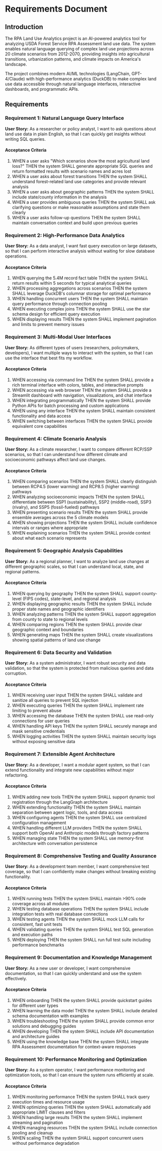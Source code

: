 # Requirements Document

## Introduction

The RPA Land Use Analytics project is an AI-powered analytics tool for analyzing USDA Forest Service RPA Assessment land use data. The system enables natural language querying of complex land use projections across 20 climate scenarios from 2012-2070, providing insights into agricultural transitions, urbanization patterns, and climate impacts on America's landscape.

The project combines modern AI/ML technologies (LangChain, GPT-4/Claude) with high-performance analytics (DuckDB) to make complex land use data accessible through natural language interfaces, interactive dashboards, and programmatic APIs.

## Requirements

### Requirement 1: Natural Language Query Interface

**User Story:** As a researcher or policy analyst, I want to ask questions about land use data in plain English, so that I can quickly get insights without writing SQL queries.

#### Acceptance Criteria

1. WHEN a user asks "Which scenarios show the most agricultural land loss?" THEN the system SHALL generate appropriate SQL queries and return formatted results with scenario names and acres lost
2. WHEN a user asks about forest transitions THEN the system SHALL understand forest-related land use categories and provide relevant analysis
3. WHEN a user asks about geographic patterns THEN the system SHALL include state/county information in the analysis
4. WHEN a user provides ambiguous queries THEN the system SHALL ask clarifying questions or make reasonable assumptions and state them clearly
5. WHEN a user asks follow-up questions THEN the system SHALL maintain conversation context and build upon previous queries

### Requirement 2: High-Performance Data Analytics

**User Story:** As a data analyst, I want fast query execution on large datasets, so that I can perform interactive analysis without waiting for slow database operations.

#### Acceptance Criteria

1. WHEN querying the 5.4M record fact table THEN the system SHALL return results within 5 seconds for typical analytical queries
2. WHEN processing aggregations across scenarios THEN the system SHALL leverage DuckDB's columnar storage for optimal performance
3. WHEN handling concurrent users THEN the system SHALL maintain query performance through connection pooling
4. WHEN executing complex joins THEN the system SHALL use the star schema design for efficient query execution
5. WHEN displaying results THEN the system SHALL implement pagination and limits to prevent memory issues

### Requirement 3: Multi-Modal User Interfaces

**User Story:** As different types of users (researchers, policymakers, developers), I want multiple ways to interact with the system, so that I can use the interface that best fits my workflow.

#### Acceptance Criteria

1. WHEN accessing via command line THEN the system SHALL provide a rich terminal interface with colors, tables, and interactive prompts
2. WHEN accessing via web browser THEN the system SHALL provide a Streamlit dashboard with navigation, visualizations, and chat interface
3. WHEN integrating programmatically THEN the system SHALL provide Python APIs for batch processing and custom applications
4. WHEN using any interface THEN the system SHALL maintain consistent functionality and data access
5. WHEN switching between interfaces THEN the system SHALL provide equivalent core capabilities

### Requirement 4: Climate Scenario Analysis

**User Story:** As a climate researcher, I want to compare different RCP/SSP scenarios, so that I can understand how different climate and socioeconomic pathways affect land use changes.

#### Acceptance Criteria

1. WHEN comparing scenarios THEN the system SHALL clearly distinguish between RCP4.5 (lower warming) and RCP8.5 (higher warming) pathways
2. WHEN analyzing socioeconomic impacts THEN the system SHALL differentiate between SSP1 (sustainability), SSP2 (middle-road), SSP3 (rivalry), and SSP5 (fossil-fueled) pathways
3. WHEN presenting scenario results THEN the system SHALL provide ensemble averages across the 5 climate models
4. WHEN showing projections THEN the system SHALL include confidence intervals or ranges where appropriate
5. WHEN explaining scenarios THEN the system SHALL provide context about what each scenario represents

### Requirement 5: Geographic Analysis Capabilities

**User Story:** As a regional planner, I want to analyze land use changes at different geographic scales, so that I can understand local, state, and regional patterns.

#### Acceptance Criteria

1. WHEN querying by geography THEN the system SHALL support county-level (FIPS codes), state-level, and regional analysis
2. WHEN displaying geographic results THEN the system SHALL include proper state names and geographic identifiers
3. WHEN analyzing patterns THEN the system SHALL support aggregation from county to state to regional levels
4. WHEN comparing regions THEN the system SHALL provide clear geographic context and boundaries
5. WHEN generating maps THEN the system SHALL create visualizations showing spatial patterns of land use change

### Requirement 6: Data Security and Validation

**User Story:** As a system administrator, I want robust security and data validation, so that the system is protected from malicious queries and data corruption.

#### Acceptance Criteria

1. WHEN receiving user input THEN the system SHALL validate and sanitize all queries to prevent SQL injection
2. WHEN executing queries THEN the system SHALL implement rate limiting to prevent abuse
3. WHEN accessing the database THEN the system SHALL use read-only connections for user queries
4. WHEN handling API keys THEN the system SHALL securely manage and mask sensitive credentials
5. WHEN logging activities THEN the system SHALL maintain security logs without exposing sensitive data

### Requirement 7: Extensible Agent Architecture

**User Story:** As a developer, I want a modular agent system, so that I can extend functionality and integrate new capabilities without major refactoring.

#### Acceptance Criteria

1. WHEN adding new tools THEN the system SHALL support dynamic tool registration through the LangGraph architecture
2. WHEN extending functionality THEN the system SHALL maintain separation between agent logic, tools, and data access
3. WHEN configuring agents THEN the system SHALL use centralized configuration management
4. WHEN handling different LLM providers THEN the system SHALL support both OpenAI and Anthropic models through factory patterns
5. WHEN managing state THEN the system SHALL use memory-first architecture with conversation persistence

### Requirement 8: Comprehensive Testing and Quality Assurance

**User Story:** As a development team member, I want comprehensive test coverage, so that I can confidently make changes without breaking existing functionality.

#### Acceptance Criteria

1. WHEN running tests THEN the system SHALL maintain >90% code coverage across all modules
2. WHEN testing database operations THEN the system SHALL include integration tests with real database connections
3. WHEN testing agents THEN the system SHALL mock LLM calls for consistent, fast unit tests
4. WHEN validating queries THEN the system SHALL test SQL generation and execution paths
5. WHEN deploying THEN the system SHALL run full test suite including performance benchmarks

### Requirement 9: Documentation and Knowledge Management

**User Story:** As a new user or developer, I want comprehensive documentation, so that I can quickly understand and use the system effectively.

#### Acceptance Criteria

1. WHEN onboarding THEN the system SHALL provide quickstart guides for different user types
2. WHEN learning the data model THEN the system SHALL include detailed schema documentation with examples
3. WHEN troubleshooting THEN the system SHALL provide common error solutions and debugging guides
4. WHEN developing THEN the system SHALL include API documentation and architecture guides
5. WHEN using the knowledge base THEN the system SHALL integrate RPA Assessment documentation for context-aware responses

### Requirement 10: Performance Monitoring and Optimization

**User Story:** As a system operator, I want performance monitoring and optimization tools, so that I can ensure the system runs efficiently at scale.

#### Acceptance Criteria

1. WHEN monitoring performance THEN the system SHALL track query execution times and resource usage
2. WHEN optimizing queries THEN the system SHALL automatically add appropriate LIMIT clauses and filters
3. WHEN handling large results THEN the system SHALL implement streaming and pagination
4. WHEN managing resources THEN the system SHALL include connection pooling and cleanup
5. WHEN scaling THEN the system SHALL support concurrent users without performance degradation